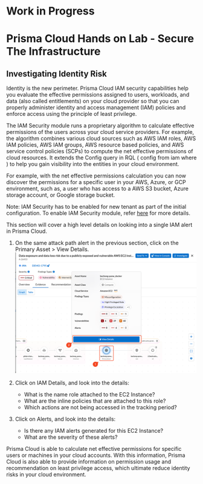 # Work in Progress
# Prisma Cloud Hands on Lab - Secure The Infrastructure
## Investigating Identity Risk

Identity is the new perimeter. Prisma Cloud IAM security capabilities help you evaluate the effective permissions assigned to users, workloads, and data (also called entitlements) on your cloud provider so that you can properly administer identity and access management (IAM) policies and enforce access using the principle of least privilege.

The IAM Security module runs a proprietary algorithm to calculate effective permissions of the users across your cloud service providers. For example, the algorithm combines various cloud sources such as AWS IAM roles, AWS IAM policies, AWS IAM groups, AWS resource based policies, and AWS service control policies (SCPs) to compute the net effective permissions of cloud resources. It extends the Config query in RQL ( config from iam where ) to help you gain visibility into the entities in your cloud environment.

For example, with the net effective permissions calculation you can now discover the permissions for a specific user in your AWS, Azure, or GCP environment, such as, a user who has access to a AWS S3 bucket, Azure storage account, or Google storage bucket.

Note: IAM Security has to be enabled for new tenant as part of the initial configuration. To enable IAM Security module, refer [here](https://docs.prismacloud.io/en/classic/cspm-admin-guide/prisma-cloud-iam-security/enable-iam-security) for more details.

This section will cover a high level details on looking into a single IAM alert in Prisma Cloud.

1. On the same attack path alert in the previous section, click on the Primary Asset > View Details.
![alt text](/resources/pc-identityalert-1.png?raw=true)

2. Click on IAM Details, and look into the details:
    * What is the name role attached to the EC2 Instance?
    * What are the inline policies that are attached to this role?
    * Which actions are not being accessed in the tracking period?

3. Click on Alerts, and look into the details:
    * Is there any IAM alerts generated for this EC2 Instance?
    * What are the severity of these alerts?

Prisma Cloud is able to calculate net effective permissions for specific users or machines in your cloud accounts. With this information, Prisma Cloud is also able to provide information on permission usage and recommendation on least privilege access, which ultimate reduce identity risks in your cloud environment.
